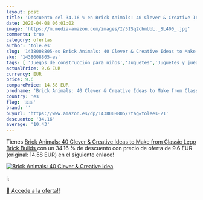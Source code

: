 ```yaml
---
layout: post
title: 'Descuento del 34.16 % en Brick Animals: 40 Clever & Creative Idea'
date: 2020-04-08 06:01:02
image: 'https://m.media-amazon.com/images/I/51Sq2chmUoL._SL400_.jpg'
comments: true
category: ofertas
author: 'tole.es'
slug: '1438008805-es Brick Animals: 40 Clever & Creative Ideas to Make from...'
sku: '1438008805-es'
tags: [ 'Juegos de construcción para niños','Juguetes','Juguetes y juegos','lego', ]
actualPrice: 9.6 EUR
currency: EUR
price: 9.6
comparePrice: 14.58 EUR
prodname: 'Brick Animals: 40 Clever & Creative Ideas to Make from Classic Lego  Brick Builds '
country: 'es'
flag: '🇪🇸'
brand: ''
buyurl: 'https://www.amazon.es/dp/1438008805/?tag=tolees-21'
descuento: '34.16'
average: '10.43'
---
```


Tienes [Brick Animals: 40 Clever & Creative Ideas to Make from Classic Lego  Brick Builds ](https://www.amazon.es/dp/1438008805/?tag=tolees-21) con un 34.16 % de descuento con precio de oferta de 9.6 EUR (original: 14.58 EUR) en el siguiente enlace!

[![Brick Animals: 40 Clever & Creative Idea](https://m.media-amazon.com/images/I/51Sq2chmUoL._SL400_.jpg)](https://www.amazon.es/dp/1438008805/?tag=tolees-21)

ℹ️:


[🛒 Accede a la oferta!!](https://www.amazon.es/dp/1438008805/?tag=tolees-21)
